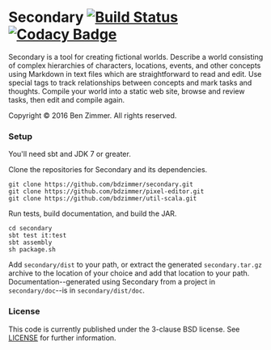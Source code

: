 # Secondary [![Build Status](https://travis-ci.org/bdzimmer/secondary.svg)](https://travis-ci.org/bdzimmer/secondary) [![Codacy Badge](https://api.codacy.com/project/badge/grade/d862db25644045359ba166636cbb2392)](https://www.codacy.com/app/bdzimmer/secondary)

Secondary is a tool for creating fictional worlds. Describe a world consisting of complex hierarchies of characters, locations, events, and other concepts using Markdown in text files which are straightforward to read and edit. Use special tags to track relationships between concepts and mark tasks and thoughts. Compile your world into a static web site, browse and review tasks, then edit and compile again.

Copyright &copy; 2016 Ben Zimmer. All rights reserved.

### Setup

You'll need sbt and JDK 7 or greater.

Clone the repositories for Secondary and its dependencies.

    git clone https://github.com/bdzimmer/secondary.git
    git clone https://github.com/bdzimmer/pixel-editor.git
    git clone https://github.com/bdzimmer/util-scala.git

Run tests, build documentation, and build the JAR.

    cd secondary
    sbt test it:test
    sbt assembly
    sh package.sh

Add `secondary/dist` to your path, or extract the generated `secondary.tar.gz` archive to the location of your choice and add that location to your path. Documentation--generated using Secondary from a project in `secondary/doc`--is in `secondary/dist/doc`.

### License

This code is currently published under the 3-clause BSD license. See [LICENSE](LICENSE) for further information.
